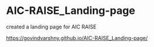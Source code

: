 # AIC-RAISE_Landing-page
created a landing page for AIC RAISE

https://govindvarshny.github.io/AIC-RAISE_Landing-page/
